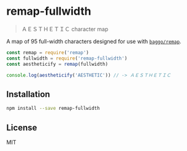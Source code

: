 # remap-fullwidth
> ＡＥＳＴＨＥＴＩＣ character map

A map of 95 full-width characters designed for use with [`baggo/remap`](https://github.com/baggo/remap-fullwidth).

```javascript
const remap = require('remap')
const fullwidth = require('remap-fullwidth')
const aestheticify = remap(fullwidth)

console.log(aestheticify('AESTHETIC')) // -> ＡＥＳＴＨＥＴＩＣ

```

## Installation
```sh
npm install --save remap-fullwidth
```

## License
MIT
